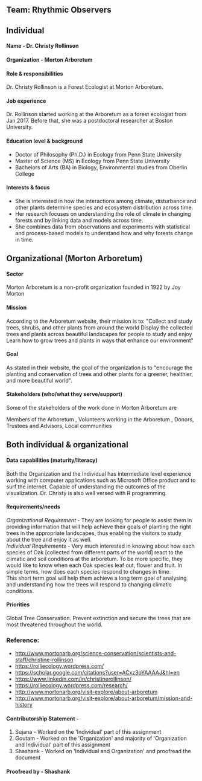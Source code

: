 ## Team: Rhythmic Observers
 
## Individual 
#### Name - Dr. Christy Rollinson 
#### Organization - Morton Arboretum

#### Role & responsibilities
Dr. Christy Rollinson is a Forest Ecologist at Morton Arboretum. 
 
#### Job experience
Dr. Rollinson started working at the Arboretum as a forest ecologist from Jan 2017. Before that, she was a postdoctoral researcher at Boston University. 
 
#### Education level & background
 
* Doctor of Philosophy (Ph.D.) in  Ecology from Penn State University
* Master of Science (MS) in Ecology from Penn State University
* Bachelors of Arts (BA) in Biology, Environmental studies from Oberlin College
 
#### Interests & focus
 * She is interested in how the interactions among climate, disturbance and other plants determine species and ecosystem distribution across time. 
 * Her research focuses on understanding the role of climate in changing forests and by linking data and models across time. 
 * She combines data from observations and experiments with statistical and process-based models to understand how and why forests change in time.
 
## Organizational (Morton Arboretum)
#### Sector 
Morton Arboretum is a non-profit organization founded in 1922 by Joy Morton 
 
#### Mission
According to the Arboretum website, their mission is to:
"Collect and study trees, shrubs, and other plants from around the world
Display the collected trees and plants across beautiful landscapes for people to study and enjoy
Learn how to grow trees and plants in ways that enhance our environment"
 
#### Goal
As stated in their website, the goal of the organization is to "encourage the planting and conservation of trees and other plants for a greener, healthier, and more beautiful world".
 
#### Stakeholders (who/what they serve/support)
Some of the stakeholders of the work done in Morton Arboretum are 

Members of the Arboretum , Volunteers working in the Arboretum , Donors, Trustees and Advisors, Local communities
  
## Both individual & organizational
#### Data capabilities (maturity/literacy)
Both the Organization and the Individual has intermediate level experience working with computer applications such as Microsoft Office product and to surf the internet.
Capable of understanding the outcomes of the visualization.	Dr. Christy is also well versed with R programming.
 
#### Requirements/needs
*_Organizational Requirement_* - They are looking for people to assist them in providing information that will help achieve their goals of planting the right trees in the appropriate landscapes, thus enabling the visitors to study about the tree and enjoy it as well.<br/> 
*_Individual Requirements_* - Very much interested in knowing about how each species of Oak [collected from different parts of the world] react to the climatic and soil conditions at the arboretum.
To be more specific, they would like to know when each Oak species leaf out, flower and fruit. 
In simple terms, how does each species respond to changes in time.  
This short term goal will help them achieve a long term goal of analysing and understanding how the trees will respond to changing climatic conditions. 
 
#### Priorities
Global Tree Conservation. Prevent extinction and secure the trees that are most threatened throughout the world.
 
### Reference:
* http://www.mortonarb.org/science-conservation/scientists-and-staff/christine-rollinson
* https://rolliecology.wordpress.com/
* https://scholar.google.com/citations?user=ACxz3oYAAAAJ&hl=en
* https://www.linkedin.com/in/christinerollinson/
* https://rolliecology.wordpress.com/research/
* http://www.mortonarb.org/visit-explore/about-arboretum
* http://www.mortonarb.org/visit-explore/about-arboretum/mission-and-history

#### Contributorship Statement - 
1. Sujana - Worked on the 'Individual' part of this assignment
2. Goutam - Worked on the 'Organization' and majority of 'Organization and Individual' part of this assignment
3. Shashank - Worked on 'Individual and Organization' and proofread the document

#### Proofread by - Shashank


